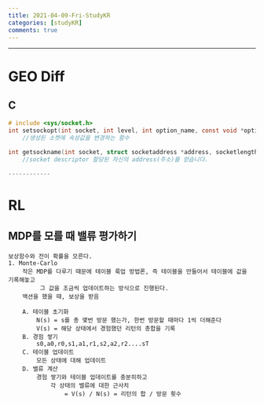 ```yaml
---
title: 2021-04-09-Fri-StudyKR
categories: [studyKR]
comments: true
---
```

-------------------------------------------------------------------------------

# GEO Diff

## C

```c
# include <sys/socket.h>
int setsockopt(int socket, int level, int option_name, const void *option_value, socklen_t option_len)
    //생성된 소켓에 속성값을 변경하는 함수

int getsockname(int socket, struct socketaddress *address, socketlength * addresslength)
    //socket descriptor 할당된 자신의 address(주소)를 얻습니다.

------------
```

# RL

## MDP를 모를 때 밸류 평가하기
```
보상함수와 전이 확률을 모른다.
1. Monte-Carlo
    작은 MDP를 다루기 때문에 테이블 룩업 방법론, 즉 테이블을 만들어서 테이블에 값을 기록해놓고
         그 값을 조금씩 업데이트하는 방식으로 진행된다.
    액션을 했을 때, 보상을 받음

    A. 테이블 초기화
        N(s) = s를 총 몇번 방문 했는가, 한번 방문할 때마다 1씩 더해준다
        V(s) = 해당 상태에서 경험했던 리턴의 총합을 기록
    B. 경험 쌓기
        s0,a0,r0,s1,a1,r1,s2,a2,r2....sT
    C. 테이블 업데이트
        모든 상태에 대해 업데이트
    D. 밸류 계산
        경험 쌓기와 테이블 업데이트를 충분히하고 
            각 상태의 밸류에 대한 근사치 
                = V(s) / N(s) = 리턴의 합 / 방문 횟수

```